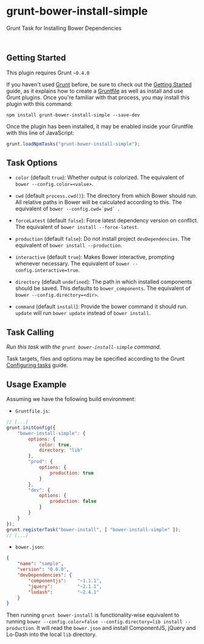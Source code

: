 
# grunt-bower-install-simple

Grunt Task for Installing Bower Dependencies

<p/>
<img src="https://nodei.co/npm/grunt-bower-install-simple.png?downloads=true&stars=true" alt=""/>

<p/>
<img src="https://david-dm.org/rse/grunt-bower-install-simple.png" alt=""/>

## Getting Started

This plugin requires Grunt `~0.4.0`

If you haven't used [Grunt](http://gruntjs.com/)
before, be sure to check out the [Getting
Started](http://gruntjs.com/getting-started) guide, as it explains how
to create a [Gruntfile](http://gruntjs.com/sample-gruntfile) as well as
install and use Grunt plugins. Once you're familiar with that process,
you may install this plugin with this command:

```shell
npm install grunt-bower-install-simple --save-dev
```

Once the plugin has been installed, it may be enabled inside your
Gruntfile with this line of JavaScript:

```js
grunt.loadNpmTasks("grunt-bower-install-simple");
```

## Task Options

- `color` (default `true`): Whether output is colorized.
  The equivalent of `bower --config.color=<value>`.

- `cwd` (default `process.cwd()`): The directory from which Bower should run.
  All relative paths in Bower will be calculated according to this.
  The equivalent of ``bower --config.cwd=`pwd` ``.

- `forceLatest` (default `false`): Force latest dependency version on conflict.
  The equivalent of `bower install --force-latest`.

- `production` (default `false`): Do not install project `devDependencies`.
  The equivalent of `bower install --production`.

- `interactive` (default `true`): Makes Bower interactive, prompting whenever necessary.
  The equivalent of `bower --config.interactive=true`.

- `directory` (default `undefined`): The path in which installed components should be saved.
  This defaults to `bower_components`.
  The equivalent of `bower --config.directory=<dir>`.

- `command` (default `install`): Provide the bower command it should run. `update` will run `bower update` instead of `bower install`.

## Task Calling

_Run this task with the `grunt bower-install-simple` command._

Task targets, files and options may be specified according to the Grunt
[Configuring tasks](http://gruntjs.com/configuring-tasks) guide.

## Usage Example

Assuming we have the following build environment:

- `Gruntfile.js`:

```js
// [...]
grunt.initConfig({
    "bower-install-simple": {
        options: {
            color: true,
            directory: "lib"
        },
        "prod": {
            options: {
                production: true
            }
        },
        "dev": {
            options: {
                production: false
            }
        }
    }
});
grunt.registerTask("bower-install", [ "bower-install-simple" ]);
// [...]
```

- `bower.json`:

```json
{
    "name": "sample",
    "version": "0.0.0",
    "devDependencies": {
        "componentjs":    "~1.1.1",
        "jquery":         "~2.1.1",
        "lodash":         "~2.4.1"
    }
}
```

Then running `grunt bower-install` is functionality-wise equivalent
to running `bower --config.color=false --config.directory=lib install
--production`. It will read the `bower.json` and install ComponentJS,
jQuery and Lo-Dash into the local `lib` directory.

